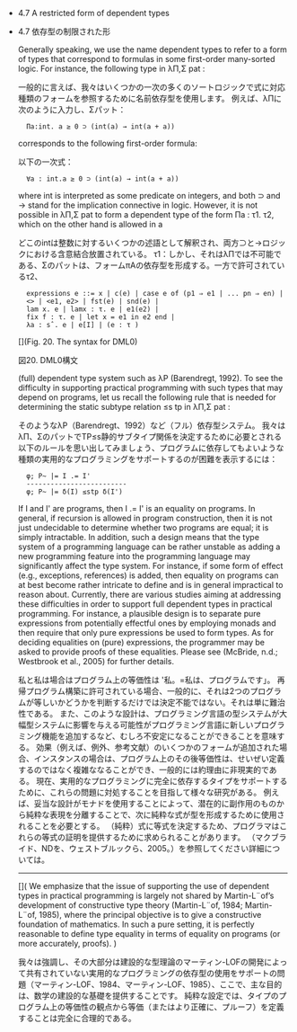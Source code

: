 - 4.7 A restricted form of dependent types
- 4.7 依存型の制限された形

	Generally speaking, we use the name dependent types to refer to a form of types that correspond to formulas in some first-order many-sorted logic.
	For instance, the following type in λΠ,Σ pat :

	一般的に言えば、我々はいくつかの一次の多くのソートロジックで式に対応種類のフォームを参照するために名前依存型を使用します。
	例えば、λΠに次のように入力し、Σパット：

		Πa:int. a ≥ 0 ⊃ (int(a) → int(a + a))

	corresponds to the following first-order formula:

	以下の一次式：

		∀a : int.a ≥ 0 ⊃ (int(a) → int(a + a))

	where int is interpreted as some predicate on integers, and both ⊃ and → stand for the implication connective in logic.
	However, it is not possible in λΠ,Σ pat to form a dependent type of the form Πa : τ1. τ2, which on the other hand is allowed in a

	どこのintは整数に対するいくつかの述語として解釈され、両方⊃と→ロジックにおける含意結合放置されている。
	τ1：しかし、それはλΠでは不可能である、Σのパットは、フォームπAの依存型を形成する。一方で許可されているτ2、

		expressions e ::= x | c(e) | case e of (p1 ⇒ e1 | ... pn ⇒ en) |
		<> | <e1, e2> | fst(e) | snd(e) |
		lam x. e | lamx : τ. e | e1(e2) |
		fix f : τ. e | let x = e1 in e2 end |
		λa : sˆ. e | e[I] | (e : τ )
	
	[](Fig. 20. The syntax for DML0)

	図20. DML0構文

	(full) dependent type system such as λP (Barendregt, 1992).
	To see the difficulty in supporting practical programming with such types that may depend on programs, let us recall the following rule that is needed for determining the static subtype relation ≤s tp in λΠ,Σ pat :

	そのようなλP（Barendregt、1992）など（フル）依存型システム。
	我々はλΠ、ΣのパットでTP≤s静的サブタイプ関係を決定するために必要とされる以下のルールを思い出してみましょう、プログラムに依存してもよいような種類の実用的なプログラミングをサポートするのが困難を表示するには：

		φ; P~ |= I .= I'
		-------------------------
		φ; P~ |= δ(I) ≤stp δ(I') 

	If I and I' are programs, then I .= I' is an equality on programs.
	In general, if recursion is allowed in program construction, then it is not just undecidable to determine whether two programs are equal; it is simply intractable.
	In addition, such a design means that the type system of a programming language can be rather unstable as adding a new programming feature into the programming language may significantly affect the type system.
	For instance, if some form of effect (e.g., exceptions, references) is added, then equality on programs can at best become rather intricate to define and is in general impractical to reason about.
	Currently, there are various studies aiming at addressing these difficulties in order to support full dependent types in practical programming.
	For instance, a plausible design is to separate pure expressions from potentially effectful ones by employing monads and then require that only pure expressions be used to form types.
	As for deciding equalities on (pure) expressions, the programmer may be asked to provide proofs of these equalities.
	Please see (McBride, n.d.; Westbrook et al., 2005) for further details.

	私と私は場合はプログラム上の等価性は '私。=私は、プログラムです」。
	再帰プログラム構築に許可されている場合、一般的に、それは2つのプログラムが等しいかどうかを判断するだけでは決定不能ではない。それは単に難治性である。
	また、このような設計は、プログラミング言語の型システムが大幅型システムに影響を与える可能性がプログラミング言語に新しいプログラミング機能を追加するなど、むしろ不安定になることができることを意味する。
	効果（例えば、例外、参考文献）のいくつかのフォームが追加された場合、インスタンスの場合は、プログラム上のその後等価性は、せいぜい定義するのではなく複雑ななることができ、一般的には約理由に非現実的である。
	現在、実用的なプログラミングに完全に依存するタイプをサポートするために、これらの問題に対処することを目指して様々な研究がある。
	例えば、妥当な設計がモナドを使用することによって、潜在的に副作用のものから純粋な表現を分離することで、次に純粋な式が型を形成するために使用されることを必要とする。
	（純粋）式に等式を決定するため、プログラマはこれらの等式の証明を提供するために求められることがあります。
	（マクブライド、NDを、ウェストブルックら、2005。）を参照してください詳細については。

	----
	
	[](
	We emphasize that the issue of supporting the use of dependent types in practical programming is largely not shared by Martin-L¨of’s development of constructive type theory (Martin-L¨of, 1984; Martin-L¨of, 1985), where the principal objective is to give a constructive foundation of mathematics.
	In such a pure setting, it is perfectly reasonable to define type equality in terms of equality on programs (or more accurately, proofs).
	)

	我々は強調し、その大部分は建設的な型理論のマーティン-LOFの開発によって共有されていない実用的なプログラミングの依存型の使用をサポートの問題（マーティン-LOF、1984、マーティン-LOF、1985）、ここで、主な目的は、数学の建設的な基礎を提供することです。
	純粋な設定では、タイプのプログラム上の等価性の観点から等価（またはより正確に、プルーフ）を定義することは完全に合理的である。
